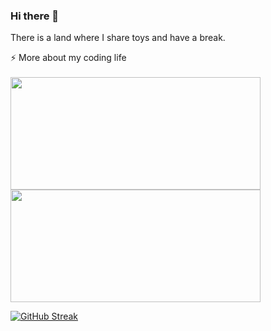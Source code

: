 ### Hi there 👋 

There is a land where I share toys and have a break.

<summary>⚡️ More about my coding life</summary>
<br />

<img src="https://github-readme-stats.vercel.app/api/top-langs/?username=champst2004&layout=compact&hide=css,html" width="400" height="180">
<img src="https://github-readme-streak-stats.herokuapp.com?user=champst2004&theme=dark&hide_border=true" width="400" height="180">


[![GitHub Streak](https://streak-stats.demolab.com?user=champst2004&theme=dark)](https://git.io/streak-stats)

